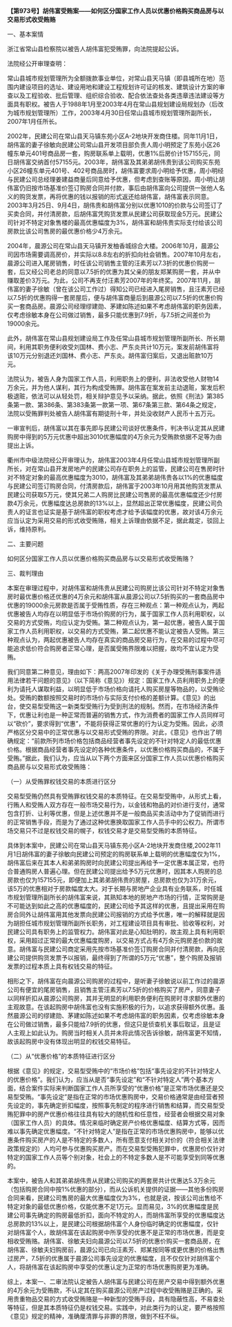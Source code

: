 **【第973号】胡伟富受贿案——如何区分国家工作人员以优惠价格购买商品房与以交易形式收受贿赂**

一、基本案情

浙江省常山县检察院以被告人胡伟富犯受贿罪，向法院提起公诉。

法院经公开审理查明：

常山县城市规划管理所为全额拨款事业单位，对常山县天马镇（即县城所在地）范围内建设项目的选址、建设用地和建设工程规划许可证的核发、建筑设计方案的审查以及工程验收、批后管理、组织综合验收、配合依法查处各类违章违法建设等方面具有职权。被告人于1988年1月至2003年4月在常山县规划建设局规划办（后改为城市规划管理所）工作，2003年4月30日任常山县城市规划管理所副所长，2007年1月任所长。

2002年，民建公司在常山县天马镇东苑小区A-2地块开发商住楼。同年11月1日，胡伟富的妻子徐敏向民建公司常山县开发项目部负责人周小明预定了东苑小区26幢东单元401号商品房一套，购房联系单上载明，优惠1%后房价计157155元，同日胡伟富交纳首付57155元。2003年，胡伟富及其弟弟胡伟贵到该公司购买东苑小区26幢东单元401号、402号商品房时，胡伟富要求周小明给予优惠，周小明经与民建公司总经理姜建益商量后同意给予优惠，但考虑到查账等原因，周小明让胡伟富仍旧按市场基准价签订购房合同并付款，事后由胡伟富向公司提供一张他人名义的购货发票，再将优惠的钱以报销的形式返还给胡伟富，胡伟富表示同意。2003年3月25日、9月4日，胡伟贵和胡伟富分别以优惠1010的价款与公司签订了买卖合同，并付清房款，后胡伟富凭购货发票从民建公司获取现金5万元。民建公司针对不特定对象售楼的最高优惠幅度为3%，胡伟富和胡伟贵实际支付给该公司房款比该公司售房的最优惠价格少4万余元。

2004年，晨源公司在常山县天马镇开发柚香城综合大楼。2006年10月，晨源公司因市场需要调高房价，并实际以8.8左右的折扣向社会销售。2007年10月左右，晨源公司进入尾房销售，时任该公司销售主管的汪素芳以7.3折的优惠价购房一套，后又经公司老总的同意以7.5折的优惠为其父亲的朋友郑某购房一套，并从中赚取差价3万元。为此，公司不再支付汪素芳2007年的年终奖。2007年11月，胡伟富的妻子徐敏（曾在该公司工作过）得知公司已经进入尾房销售，且汪素芳已经以7.5折的优惠购得一套房屋后，便与胡伟富商量后到晨源公司以7.5折的优惠价购买一套商品房。晨源公司经理缪建勋、茅建如陈述如果不考虑胡伟富的职务因素，仅考虑徐敏本身在公司做过销售，最多只能优惠到7.9折，与7.5折之间差价为19000余元。

此外，胡伟富在常山县规划建设局工作及任常山县城市规划管理所副所长、所长期间，利用其职务便利收受刘国林、费小志、严东炎共计10万元，案发前胡伟富将该10万元分别退还刘国林、费小志、严东炎。胡伟富归案后，又退出赃款10万元。

法院认为，被告人身为国家工作人员，利用职务上的便利，非法收受他人财物14万余元，并为他人谋利，其行为构成受贿罪。胡伟富在案发前主动退赃，案发后积极退赃，依法可以从轻处罚，相关辩护意见予以采纳。据此，依照《刑法》第385条第一款、第386条、第383条第一款第一项、第67条第三款、第64条之规定，法院以受贿罪判处被告人胡伟富有期徒刑十年，并处没收财产人民币十五万元。

一审宣判后，胡伟富以其在事先即与民建公司谈好优惠条件，判决书认定其从民建购房中得到的5万元优惠中超出3010优惠幅度的4万余元为受贿款依据不足等为由提出上诉。

衢州市中级法院经公开审理认为，胡伟富2003年4月任常山县城市规划管理所副所长，对在常山县开发房地产的民建公司存在职务上的监管，民建公司在售房时针对不特定对象的最高优惠幅度为3010，胡伟富及其弟弟胡伟贵各以1%的优惠幅度与民建公司签订购房合同，付清房款后，胡伟富于2003年10月用其他购货发票从民建公司获取5万元，使其兄弟二人购房比民建公司售房的最高优惠幅度还少付房款4万余元，优惠幅度达总房款的13%以上，显然超出正常优惠幅度，民建公司负责人的证言也证实是基于胡伟富的职权考虑才给予该幅度的优惠，故对该4万余元应当认定为采用交易的形式收受贿赂，相关上诉理由依据不足，据此裁定，驳回上诉，维持原判。

二、主要问题

如何区分国家工作人员以优惠价格购买商品房与以交易形式收受贿赂？

三、裁判理由

本案在审理过程中，对胡伟富和胡伟贵从民建公司购房比该公司针对不特定对象售房时最优惠价格还优惠的4万余元和胡伟富从晨源公司以7.5折购买的一套商品房中优惠的19000余元房款是否属于受贿性质，存在三种观点：第一种观点认为，两起优惠被告人均存在以明显低于市场价购房的行为，属于国家工作人员利用职权，以交易的方式受贿，均应认定为受贿。第二种观点认为，第一起优惠，被告人属于国家工作人员利用职权，以交易的方式受贿，第二起优惠不能认定被告人受贿。第三种观点认为，两起优惠被告人均存在真实的商品房交易行为，在交易的过程中尽可能追求低价符合购房者正常心理，是否属受贿界限难以把握，故均不宜认定为受贿。

我们同意第二种意见，理由如下：两高2007年印发的《关于办理受贿刑事案件适用法律若干问题的意见》（以下简称《意见》）规定：国家工作人员利用职务上的便利为请托人谋取利益，以明显低于市场价格向请托人购买房屋等物品的，以受贿论处。受贿的数额按照交易时的市场价与实际支付价格的差额计算。《意见》的出台，使交易型受贿这一新类型受贿行为受到刑法的规制。然而，在市场经济条件下，优惠让利也是一种正常而普遍的销售方式，作为消费者的国家工作人员同样可以“砍价”，要求得到“优惠”，不能将获得正常优惠的行为认定为受贿。因此，必须严格区分交易中的正常优惠与以交易形式受贿的界限。对此，《意见》也作出了明确规定：“前款所列市场价格包括商品经营者事先设定的不针对特定人的最低优惠价格。根据商品经营者事先设定的各种优惠条件，以优惠价格购买商品的，不属于受贿。”据此，我们认为，应当从以下两个方面来区分国家工作人员以优惠价格购买商品房与以交易形式收受贿赂：

（一）从受贿罪权钱交易的本质进行区分

交易型受贿仍然具有受贿罪权钱交易的本质特征。在交易型受贿中，从形式上看，行贿人和受贿人双方存在一般市场交易行为，以金钱和物品的对价进行支付，通常包含打折、让利等优惠，但是上述优惠并不是一般商品买卖活动中为了促销而进行的正常销售手段，而是为了通过这种优惠换取国家工作人员手中的公权力。所谓市场交易只不过是权钱交易的幌子，权钱交易才是交易型受贿的本质特征。

具体到本案中，民建公司在常山县天马镇东苑小区A-2地块开发商住楼,2002年11月1日胡伟富的妻子徐敏向民建公司预定的购房联系单上载明的优惠幅度仅为1%，胡伟富后来在其本人和弟弟购房时向民建公司提出再给予一定优惠本属正常，也符合普通购房人普遍心理。但在民建公司提出给予5万元优惠时，因其本人购房的总房款也仅为157155元，即便加上其弟弟胡伟贵的房屋，总房款也仅为31万余元，该5万的优惠相对于房款幅度太大。对于长期与房地产企业具有业务联系，时任城市规划管理所副所长的胡伟富来说，其熟知本地的房地产市场的行情，正常购房是不可能达到如此之高的优惠幅度的，民建公司给予其这样的优惠，且提出采用在购房合同外让胡伟富用其他发票向民建公司报销的方式给予优惠，唯一的解释就是因为胡担任城市规划管理所副所长职务，对工程建设项目具有审批、验收等权利，对民建公司具有职务上的监管权力。胡伟富对此是心知肚明的，故主观上具有利用职权，采用超过正常的最大优惠幅度购房，以交易方式占有4万余元购房差价款的故意。胡伟富与民建公司商定采用先按市场基准价签订购房合同并付清房款，再向民建公司提供购货发票予以报销，最终得到了所谓的5万元“优惠”，整个购房及报销发票的过程本质上具有权钱交易的特征。

相形之下，胡伟富在向晨源公司购房的过程中，是听妻子徐敏说以前工作过的晨源公司有便宜的尾房销售，且销售主管汪素芳以7.5折的价格购买了房产，同意妻子以同样折扣从晨源公司购房，其并无明显的利用职务便利在购房时寻求额外优惠的主观故意。在该起购房中胡伟富也没有实施积极的行为，以追求获得额外优惠。虽然晨源公司的缪建勋、茅建如陈述如果不考虑胡伟富的职务因素，仅考虑徐敏本身在公司做过销售，最多只能给7.9折的优惠，但这只是侦查机关事后取证，且是证人主观上如此认为。购房当时相关人员并未将此情况告诉徐敏，胡伟富更不知情，故该起购房中没有体现出明显的权钱交易特征。

（二）从“优惠价格”的本质特征进行区分

根据《意见》的规定，交易型受贿中的“市场价格”包括“事先设定的不针对特定人的优惠价格”。我们认为，应当从是否“事先设定”和“不针对特定人”两个基本方面，结合案件实际来判断国家工作人员所享受的“优惠价格”是正常市场优惠还是交易型受贿。“事先设定”是指在正常的市场优惠购房中，交易价格通常是由经营者预先设定的，事先确定折扣幅度，按照事先制定的程序进行销售和结算，而交易型受贿犯罪中的房产优惠价格往往具有较大的随机性和任意性，经营者会根据交易对象（国家工作人员）的具体。情况来临时确定房产价格优惠幅度、结算方式等，因而难以事先确定优惠幅度。“不针对特定人”是指在正常的市场优惠购房中，能够以优惠条件购买房产的人是不特定的多数人，所有愿意支付相关对价的（符合相关法律政策规定的）人均可参与优惠购买房产。而在交易型受贿犯罪中，优惠房价仅针对特定的国家工作人员等个别对象，社会上的不特定多数人是不可能享受到同等优惠的。

本案中，被告人和其弟弟胡伟贵从民建公司购买的两套房共计优惠达5.3万余元（包括购房合同中按1%优惠的部分），而从公诉机关提供的证据——其他多份购房合同来看，民建公司售房的最大优惠幅度仅为3%，也就是说，按该公司出售给不特定对象的最低优惠价格，仅能优惠不足1万元。显而易见，3%的优惠幅度是民建公司事先确定的购房最低折扣，面向不特定的人，而胡伟富所享受的优惠幅度达总房款的13%以上，是民建公司根据胡伟富个人身份临时确定的优惠幅度，仅针对胡伟富个人，故胡伟富在该起购房中所享受的优惠不是正常的市场优惠，而是变相收受贿赂。胡伟富、徐敏夫妇向晨源公司以7.5折的优惠价购买一套商品房，在胡伟富、徐敏夫妇购房前，晨源公司已向汪素芳、郑某按同等或更优惠的价格出售过房产，7.5折的优惠属于晨源公司事先设定的优惠幅度，且不仅仅针对胡伟富个人，将胡伟富在该起购房中享受的优惠认定为正常的市场优惠购房更为准确。

综上，本案一、二审法院认定被告人胡伟富与民建公司在房产交易中得到额外优惠的4万余元为受贿款，不认定其在购买晨源公司房产过程中收受贿赂是正确的。采用贵重物品交易的方式收受贿赂是一种新型的受贿手段，具有隐蔽性高，不易查处等特征，但是其本质特征仍是权钱交易。实践中，对此类行为的认定，要严格按照《意见》规定的精神，准确厘清罪与非罪的界限，做到不枉不纵。
